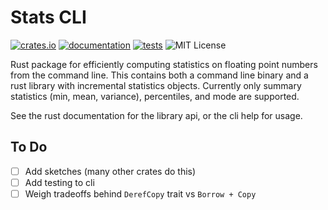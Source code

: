 Stats CLI
=========

[![crates.io](https://img.shields.io/crates/v/stats-cli)](https://crates.io/crates/stats-cli)
[![documentation](https://docs.rs/stats-cli/badge.svg)](https://docs.rs/stats-cli)
[![tests](https://github.com/erikbrinkman/stats/actions/workflows/rust.yml/badge.svg)](https://github.com/erikbrinkman/stats/actions/workflows/rust.yml)
![MIT License](https://img.shields.io/github/license/erikbrinkman/stats)

Rust package for efficiently computing statistics on floating point numbers from the command line.
This contains both a command line binary and a rust library with incremental statistics objects.
Currently only summary statistics (min, mean, variance), percentiles, and mode are supported.

See the rust documentation for the library api, or the cli help for usage.


To Do
-----

- [ ] Add sketches (many other crates do this)
- [ ] Add testing to cli
- [ ] Weigh tradeoffs behind `DerefCopy` trait vs `Borrow + Copy`
